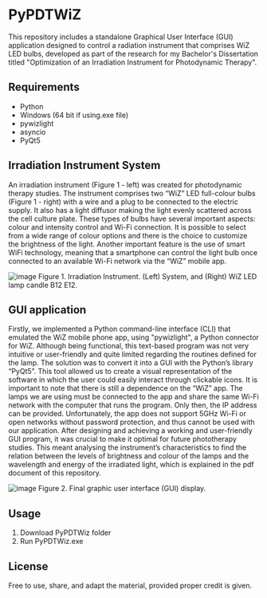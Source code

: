 # PyPDTWiZ
This repository includes a standalone Graphical User Interface (GUI) application designed to control a radiation instrument that comprises WiZ LED bulbs, developed as part of the research for my Bachelor's Dissertation titled "Optimization of an Irradiation Instrument for Photodynamic Therapy".

## Requirements
- Python
- Windows (64 bit if using.exe file)
- pywizlight
- asyncio
- PyQt5

## Irradiation Instrument System
An irradiation instrument (Figure 1 - left) was created for photodynamic therapy studies. The instrument comprises two “WiZ” LED full-colour bulbs (Figure 1 - right) with a wire and a plug to be connected to the electric supply. It also has a light diffusor making the light evenly scattered across  the cell culture plate.
These types of bulbs have several important aspects: colour and intensity control and Wi-Fi connection. It is possible to select from a wide range of colour options and there is the choice to customize the brightness of the light. Another important feature is the use of smart WiFi technology, meaning that a smartphone can control the light bulb once connected to an available Wi-Fi network via the “WiZ” mobile app.  

![image](https://github.com/user-attachments/assets/6aa4bf9c-0b79-42c8-bb25-59605f89403d)
Figure 1. Irradiation Instrument. (Left) System, and (Right) WiZ LED lamp candle B12 E12.

## GUI application
Firstly, we implemented a Python command-line interface (CLI) that emulated the WiZ mobile phone app, using "pywizlight", a Python connector for WiZ. Although being functional, this text-based program was not very intuitive or user-friendly and quite limited regarding the routines defined for the lamp. The solution was to convert it into a GUI with the Python’s library “PyQt5”. This tool allowed us to create a visual representation of the software in which the user could easily interact through clickable icons. 
It is important to note that there is still a dependence on the “WiZ” app. The lamps we are using must be connected to the app and share the same Wi-Fi network with the computer that runs the program. Only then, the IP address can be provided. Unfortunately, the app does not support 5GHz Wi-Fi or open networks without password protection, and thus cannot be used with our application.
After designing and achieving a working and user-friendly GUI program, it was crucial to make it optimal for future phototherapy studies. This meant analysing the instrument’s characteristics to find the relation between the levels of brightness and colour of the lamps and the wavelength and energy of the irradiated light, which is explained in the pdf document of this repository.

![image](https://github.com/user-attachments/assets/9d500e97-f198-4678-ab58-7af259db999d)
Figure 2. Final graphic user interface (GUI) display.

## Usage
1. Download PyPDTWiz folder
2. Run PyPDTWiz.exe

## License
Free to use, share, and adapt the material, provided proper credit is given.
